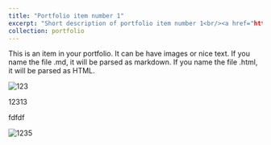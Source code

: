 ```yaml
---
title: "Portfolio item number 1"
excerpt: "Short description of portfolio item number 1<br/><a href="https://imgchr.com/i/ZtoV2j"><img src="https://s2.ax1x.com/2019/07/03/ZtoV2j.md.png" alt="ZtoV2j.png" border="0" /></a>"
collection: portfolio
---
```


This is an item in your portfolio. It can be have images or nice text. If you name the file .md, it will be parsed as markdown. If you name the file .html, it will be parsed as HTML. 

![123](https://s2.ax1x.com/2019/07/03/ZtoV2j.png)

12313

fdfdf

![1235](https://s2.ax1x.com/2019/07/03/ZtoV2j.md.png)
